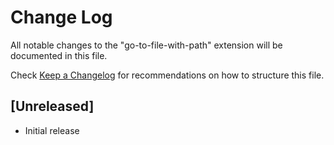 # Change Log

All notable changes to the "go-to-file-with-path" extension will be documented in this file.

Check [Keep a Changelog](http://keepachangelog.com/) for recommendations on how to structure this file.

## [Unreleased]

- Initial release